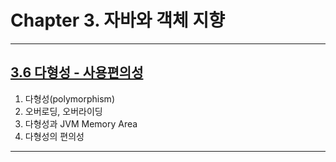 
# Chapter 3. 자바와 객체 지향

---

## <a href="3.6 다형성 - 사용편의성.md" target="_blank">3.6 다형성 - 사용편의성</a>
1) 다형성(polymorphism)
2) 오버로딩, 오버라이딩
3) 다형성과 JVM Memory Area
4) 다형성의 편의성

---